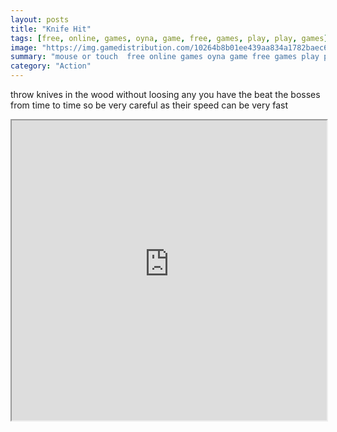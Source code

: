 ```yaml
---
layout: posts
title: "Knife Hit"
tags: [free, online, games, oyna, game, free, games, play, play, games]
image: "https://img.gamedistribution.com/10264b8b01ee439aa834a1782baec669.jpg"
summary: "mouse or touch  free online games oyna game free games play play games"
category: "Action"
---
```


throw knives in the wood without loosing any you have the beat the bosses from time to time so be very careful as their speed can be very fast

<iframe width="100%" height="480px;" src="https://html5.gamedistribution.com/10264b8b01ee439aa834a1782baec669/"></iframe>